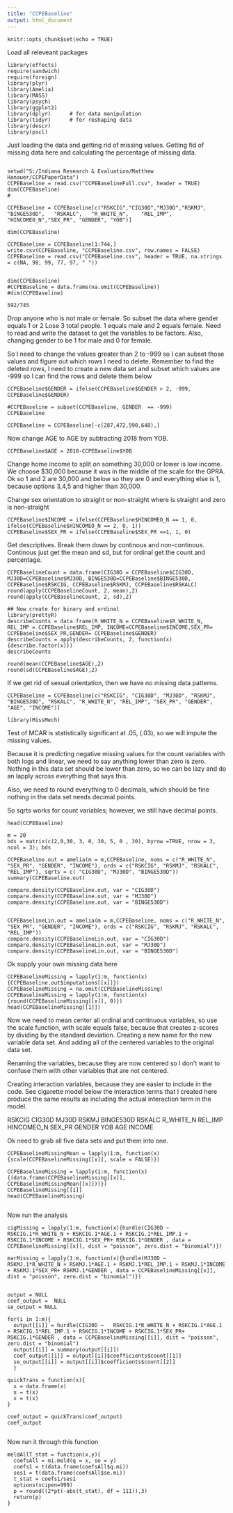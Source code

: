 ```yaml
---
title: "CCPEBaseline"
output: html_document
---
```


```{r setup, include=FALSE}
knitr::opts_chunk$set(echo = TRUE)
```
Load all releveant packages

```{r}
library(effects)
require(sandwich)
require(foreign)
library(plyr)
library(Amelia)
library(MASS)
library(psych)
library(ggplot2)
library(dplyr)      # for data manipulation
library(tidyr)      # for reshaping data
library(descr)
library(pscl)

```
Just loading the data and getting rid of missing values.  Getting fid of missing data here and calculating the percentage of missing data.
```{r}

setwd("S:/Indiana Research & Evaluation/Matthew Hanauer/CCPEPaperData")
CCPEBaseline = read.csv("CCPEBaselineFull.csv", header = TRUE)
dim(CCPEBaseline)
#

CCPEBaseline = CCPEBaseline[c("RSKCIG","CIG30D","MJ30D","RSKMJ", "BINGE530D",	"RSKALC",	"R_WHITE_N",	"REL_IMP", "HINCOMEO_N","SEX_PR", "GENDER",	"YOB")]

dim(CCPEBaseline)

CCPEBaseline = CCPEBaseline[1:744,]
write.csv(CCPEBaseline, "CCPEBaseline.csv", row.names = FALSE)
CCPEBaseline = read.csv("CCPEBaseline.csv", header = TRUE, na.strings = c(NA, 98, 99, 77, 97, " "))


dim(CCPEBaseline)
#CCPEBaseline = data.frame(na.omit(CCPEBaseline))
#dim(CCPEBaseline)

592/745
```
Drop anyone who is not male or female.  So subset the data where gender equals 1 or 2
Lose 3 total people.  1 equals male and 2 equals female.  Need to read and write the dataset to get the variables to be factors.  Also, changing gender to be 1 for male and 0 for female.

So I need to change the values greater than 2 to -999 so I can subset those values and figure out which rows I need to delete.  Remember to find the deleted rows, I need to create a new data set and subset which values are -999 so I can find the rows and delete them below
```{r}
CCPEBaseline$GENDER = ifelse(CCPEBaseline$GENDER > 2, -999, CCPEBaseline$GENDER)

#CCPEBaseline = subset(CCPEBaseline, GENDER  == -999)
CCPEBaseline

CCPEBaseline = CCPEBaseline[-c(287,472,590,648),]
```
Now change AGE to AGE by subtracting 2018 from YOB.  
```{r}
CCPEBaseline$AGE = 2018-CCPEBaseline$YOB
```
Change home income to split on something 30,000 or lower is low income.  We choose $30,000 because it was in the middle of the scale for the GPRA.  Ok so 1 and 2 are 30,000 and below so they are 0 and everything else is 1, because options 3,4,5 and higher than 30,000.

Change sex orientation to straight or non-straight where is straight and zero is non-straight
```{r}
CCPEBaseline$INCOME = ifelse(CCPEBaseline$HINCOMEO_N == 1, 0, ifelse(CCPEBaseline$HINCOMEO_N == 2, 0, 1))
CCPEBaseline$SEX_PR = ifelse(CCPEBaseline$SEX_PR ==1, 1, 0)
```

Get descriptives.  Break them down by continous and non-continous.  Continous just get the mean and sd, but for ordinal get the count and percentage.
```{r}
CCPEBaselineCount = data.frame(CIG30D = CCPEBaseline$CIG30D, MJ30D=CCPEBaseline$MJ30D, BINGE530D=CCPEBaseline$BINGE530D, CCPEBaseline$RSKCIG, CCPEBaseline$RSKMJ, CCPEBaseline$RSKALC)
round(apply(CCPEBaselineCount, 2, mean),2)
round(apply(CCPEBaselineCount, 2, sd),2)

## Now create for binary and ordinal
library(prettyR)
describeCounts = data.frame(R_WHITE_N = CCPEBaseline$R_WHITE_N, REL_IMP = CCPEBaseline$REL_IMP, INCOME=CCPEBaseline$INCOME,SEX_PR= CCPEBaseline$SEX_PR,GENDER= CCPEBaseline$GENDER)
describeCounts = apply(describeCounts, 2, function(x){describe.factor(x)})
describeCounts

round(mean(CCPEBaseline$AGE),2)
round(sd(CCPEBaseline$AGE),2)

```

If we get rid of sexual orientation, then we have no missing data patterns. 
```{r}
CCPEBaseline = CCPEBaseline[c("RSKCIG", "CIG30D", "MJ30D", "RSKMJ", "BINGE530D", "RSKALC", "R_WHITE_N", "REL_IMP", "SEX_PR", "GENDER", "AGE", "INCOME")]

library(MissMech)
```

Test of MCAR is statistically significant at .05, (.03), so we will impute the missing values.

Because it is predicting negative missing values for the count variables with both logs and linear, we need to say anything lower than zero is zero.  Nothing in this data set should be lower than zero, so we can be lazy and do an lapply across everything that says this. 

Also, we need to round everything to 0 decimals, which should be fine nothing in the data set needs decimal points.

So sqrts works for count variables; however, we still have decimal points.
```{r}
head(CCPEBaseline)

m = 20
bds = matrix(c(2,0,30, 3, 0, 30, 5, 0 , 30), byrow =TRUE, nrow = 3, ncol = 3); bds

CCPEBaseline.out = amelia(m = m,CCPEBaseline, noms = c("R_WHITE_N", "SEX_PR", "GENDER", "INCOME"), ords = c("RSKCIG", "RSKMJ", "RSKALC", "REL_IMP"), sqrts = c( "CIG30D", "MJ30D", "BINGE530D"))
summary(CCPEBaseline.out)

compare.density(CCPEBaseline.out, var = "CIG30D")
compare.density(CCPEBaseline.out, var = "MJ30D")
compare.density(CCPEBaseline.out, var = "BINGE530D")


CCPEBaselineLin.out = amelia(m = m,CCPEBaseline, noms = c("R_WHITE_N", "SEX_PR", "GENDER", "INCOME"), ords = c("RSKCIG", "RSKMJ", "RSKALC", "REL_IMP"))
compare.density(CCPEBaselineLin.out, var = "CIG30D")
compare.density(CCPEBaselineLin.out, var = "MJ30D")
compare.density(CCPEBaselineLin.out, var = "BINGE530D")

```
Ok supply your own missing data here
```{r}
CCPEBaselineMissing = lapply(1:m, function(x){CCPEBaseline.out$imputations[[x]]})
CCPEBaselineMissing = na.omit(CCPEBaselineMissing)
CCPEBaselineMissing = lapply(1:m, function(x){round(CCPEBaselineMissing[[x]], 0)})
head(CCPEBaselineMissing[[1]])
```



Now we need to mean center all ordinal and continuous variables, so use the scale function, with scale equals false, because that creates z-scores by dividing by the standard deviation.  Creating a new name for the new variable data set. And adding all of the centered variables to the original data set.

Renaming the variables, because they are now centered so I don't want to confuse them with other variables that are not centered.

Creating interaction variables, because they are easier to include in the code.  See cigarette model below the interaction terms that I created here produce the same results as including the actual interaction term in the model.

RSKCIG CIG30D MJ30D RSKMJ BINGE530D RSKALC  R_WHITE_N REL_IMP HINCOMEO_N SEX_PR GENDER YOB AGE INCOME

Ok need to grab all five data sets and put them into one.
```{r}
CCPEBaselineMissingMean = lapply(1:m, function(x){scale(CCPEBaselineMissing[[x]], scale = FALSE)})

CCPEBaselineMissing = lapply(1:m, function(x){(data.frame(CCPEBaselineMissing[[x]], CCPEBaselineMissingMean[[x]]))})
CCPEBaselineMissing[[1]]
head(CCPEBaselineMissing)


```
Now run the analysis
```{r}
cigMissing = lapply(1:m, function(x){hurdle(CIG30D ~   RSKCIG.1*R_WHITE_N + RSKCIG.1*AGE.1 + RSKCIG.1*REL_IMP.1 + RSKCIG.1*INCOME + RSKCIG.1*SEX_PR+ RSKCIG.1*GENDER , data = CCPEBaselineMissing[[x]], dist = "poisson", zero.dist = "binomial")})

marMissing = lapply(1:m, function(x){hurdle(MJ30D ~   RSKMJ.1*R_WHITE_N + RSKMJ.1*AGE.1 + RSKMJ.1*REL_IMP.1 + RSKMJ.1*INCOME + RSKMJ.1*SEX_PR+ RSKMJ.1*GENDER , data = CCPEBaselineMissing[[x]], dist = "poisson", zero.dist = "binomial")})


output = NULL
coef_output =  NULL
se_output = NULL

for(i in 1:m){
  output[[i]] = hurdle(CIG30D ~   RSKCIG.1*R_WHITE_N + RSKCIG.1*AGE.1 + RSKCIG.1*REL_IMP.1 + RSKCIG.1*INCOME + RSKCIG.1*SEX_PR+ RSKCIG.1*GENDER , data = CCPEBaselineMissing[[i]], dist = "poisson", zero.dist = "binomial")
  output[[i]] = summary(output[[i]])
  coef_output[[i]] = output[[i]]$coefficients$count[[1]]
  se_output[[i]] = output[[i]]$coefficients$count[[2]]
  }

quickTrans = function(x){
  x = data.frame(x)
  x = t(x)
  x = t(x)
}

coef_output = quickTrans(coef_output)
coef_output
  
```
Now run it through this function
```{r}
meldAllT_stat = function(x,y){
  coefsAll = mi.meld(q = x, se = y)
  coefs1 = t(data.frame(coefsAll$q.mi))
  ses1 = t(data.frame(coefsAll$se.mi))
  t_stat = coefs1/ses1
  options(scipen=999)
  p = round((2*pt(-abs(t_stat), df = 111)),3)
  return(p)
}


```





